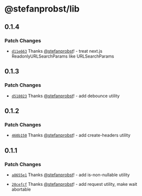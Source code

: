 # @stefanprobst/lib

## 0.1.4

### Patch Changes

- [`d11e663`](https://github.com/stefanprobst/lib/commit/d11e6630d9c371b26f8b79686c492ce6a759f878)
  Thanks [@stefanprobst](https://github.com/stefanprobst)! - treat next.js ReadonlyURLSearchParams
  like URLSearchParams

## 0.1.3

### Patch Changes

- [`d518023`](https://github.com/stefanprobst/lib/commit/d5180235ee2db2a208ca7a6e5216a8de252aba2f)
  Thanks [@stefanprobst](https://github.com/stefanprobst)! - add debounce utility

## 0.1.2

### Patch Changes

- [`460b150`](https://github.com/stefanprobst/lib/commit/460b1506f569a10e02aefcb367ef4d404198d245)
  Thanks [@stefanprobst](https://github.com/stefanprobst)! - add create-headers utility

## 0.1.1

### Patch Changes

- [`a8655e1`](https://github.com/stefanprobst/lib/commit/a8655e164cf4db6355cd33d1abc83a08bb99b704)
  Thanks [@stefanprobst](https://github.com/stefanprobst)! - add is-non-nullable utility

- [`20cefcf`](https://github.com/stefanprobst/lib/commit/20cefcf3a9f61113b3b89c91398e94008c5ae017)
  Thanks [@stefanprobst](https://github.com/stefanprobst)! - add request utility, make wait
  abortable
